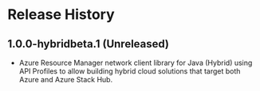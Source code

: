 # Release History

## 1.0.0-hybridbeta.1 (Unreleased)

- Azure Resource Manager network client library for Java (Hybrid) using API Profiles to allow building hybrid cloud solutions
that target both Azure and Azure Stack Hub.
